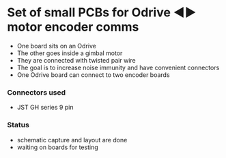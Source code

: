 # Set of small PCBs for Odrive ◄► motor encoder comms

- One board sits on an Odrive
- The other goes inside a gimbal motor
- They are connected with twisted pair wire
- The goal is to increase noise immunity and have convenient connectors
- One Odrive board can connect to two encoder boards

### Connectors used
- JST GH series 9 pin

### Status
- schematic capture and layout are done
- waiting on boards for testing
